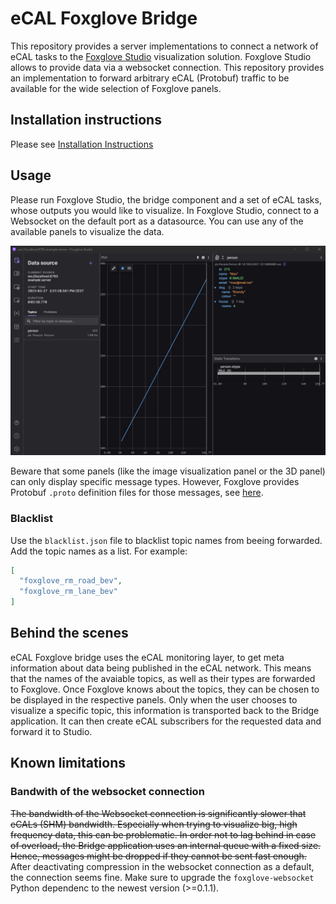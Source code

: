 # eCAL Foxglove Bridge

This repository provides a server implementations to connect a network of eCAL tasks to the [Foxglove Studio](https://foxglove.dev/studio) visualization solution.
Foxglove Studio allows to provide data via a websocket connection.
This repository provides an implementation to forward arbitrary eCAL (Protobuf) traffic to be available for the wide selection of Foxglove panels.

## Installation instructions

Please see [Installation Instructions](ecal_foxglove_bridge/README.md)

## Usage

Please run Foxglove Studio, the bridge component and a set of eCAL tasks, whose outputs you would like to visualize.
In Foxglove Studio, connect to a Websocket on the default port as a datasource.
You can use any of the available panels to visualize the data.

![Sample Visu](/doc/foxglove-person-visu.png?raw=true "Sample Visu")

Beware that some panels (like the image visualization panel or the 3D panel) can only display specific message types.
However, Foxglove provides Protobuf `.proto` definition files for those messages, see [here](https://github.com/foxglove/schemas/tree/main/schemas/proto/foxglove).

### Blacklist

Use the `blacklist.json` file to blacklist topic names from beeing forwarded.
Add the topic names as a list. For example:
```json
[
  "foxglove_rm_road_bev",
  "foxglove_rm_lane_bev"
]
```


## Behind the scenes

eCAL Foxglove bridge uses the eCAL monitoring layer, to get meta information about data being published in the eCAL network.
This means that the names of the avaiable topics, as well as their types are forwarded to Foxglove.
Once Foxglove knows about the topics, they can be chosen to be displayed in the respective panels.
Only when the user chooses to visualize a specific topic, this information is transported back to the Bridge application.
It can then create eCAL subscribers for the requested data and forward it to Studio.

## Known limitations

### Bandwith of the websocket connection
~~The bandwidth of the Websocket connection is significantly slower that eCALs (SHM) bandwidth.
Especially when trying to visualize big, high frequency data, this can be problematic.
In order not to lag behind in case of overload, the Bridge application uses an internal queue with a fixed size.
Hence, messages might be dropped if they cannot be sent fast enough.~~
After deactivating compression in the websocket connection as a default, the connection seems fine. Make sure to upgrade the `foxglove-websocket` Python dependenc to the newest version (>=0.1.1).

